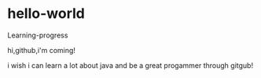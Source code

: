 # hello-world
Learning-progress

hi,github,i'm coming!

i wish i can learn a lot about java and be a great progammer through gitgub! 


